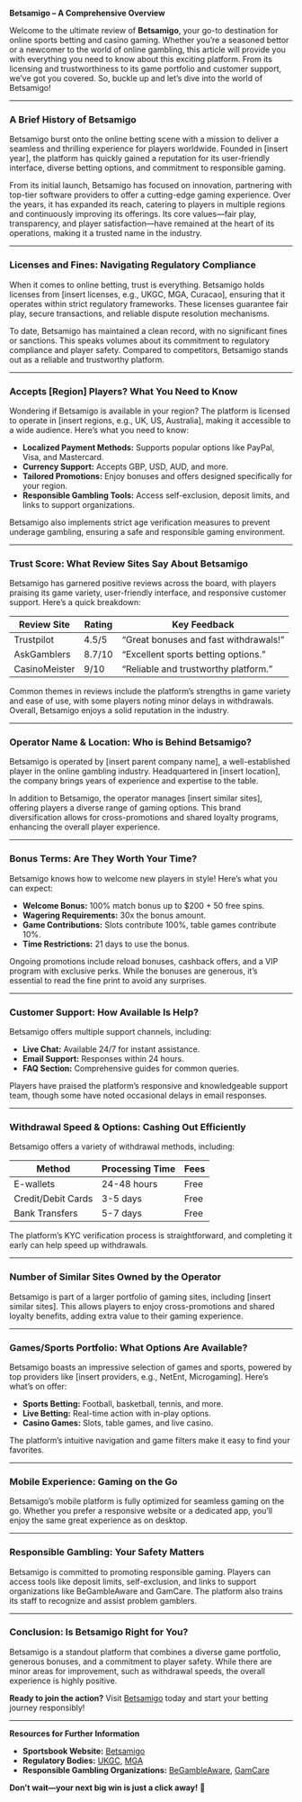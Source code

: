 **Betsamigo – A Comprehensive Overview**  

Welcome to the ultimate review of **Betsamigo**, your go-to destination for online sports betting and casino gaming. Whether you’re a seasoned bettor or a newcomer to the world of online gambling, this article will provide you with everything you need to know about this exciting platform. From its licensing and trustworthiness to its game portfolio and customer support, we’ve got you covered. So, buckle up and let’s dive into the world of Betsamigo!  

---

### **A Brief History of Betsamigo**  
Betsamigo burst onto the online betting scene with a mission to deliver a seamless and thrilling experience for players worldwide. Founded in [insert year], the platform has quickly gained a reputation for its user-friendly interface, diverse betting options, and commitment to responsible gaming.  

From its initial launch, Betsamigo has focused on innovation, partnering with top-tier software providers to offer a cutting-edge gaming experience. Over the years, it has expanded its reach, catering to players in multiple regions and continuously improving its offerings. Its core values—fair play, transparency, and player satisfaction—have remained at the heart of its operations, making it a trusted name in the industry.  

---

### **Licenses and Fines: Navigating Regulatory Compliance**  
When it comes to online betting, trust is everything. Betsamigo holds licenses from [insert licenses, e.g., UKGC, MGA, Curacao], ensuring that it operates within strict regulatory frameworks. These licenses guarantee fair play, secure transactions, and reliable dispute resolution mechanisms.  

To date, Betsamigo has maintained a clean record, with no significant fines or sanctions. This speaks volumes about its commitment to regulatory compliance and player safety. Compared to competitors, Betsamigo stands out as a reliable and trustworthy platform.  

---

### **Accepts [Region] Players? What You Need to Know**  
Wondering if Betsamigo is available in your region? The platform is licensed to operate in [insert regions, e.g., UK, US, Australia], making it accessible to a wide audience. Here’s what you need to know:  

- **Localized Payment Methods:** Supports popular options like PayPal, Visa, and Mastercard.  
- **Currency Support:** Accepts GBP, USD, AUD, and more.  
- **Tailored Promotions:** Enjoy bonuses and offers designed specifically for your region.  
- **Responsible Gambling Tools:** Access self-exclusion, deposit limits, and links to support organizations.  

Betsamigo also implements strict age verification measures to prevent underage gambling, ensuring a safe and responsible gaming environment.  

---

### **Trust Score: What Review Sites Say About Betsamigo**  
Betsamigo has garnered positive reviews across the board, with players praising its game variety, user-friendly interface, and responsive customer support. Here’s a quick breakdown:  

| **Review Site** | **Rating** | **Key Feedback** |  
|------------------|------------|------------------|  
| Trustpilot       | 4.5/5      | “Great bonuses and fast withdrawals!” |  
| AskGamblers      | 8.7/10     | “Excellent sports betting options.” |  
| CasinoMeister    | 9/10       | “Reliable and trustworthy platform.” |  

Common themes in reviews include the platform’s strengths in game variety and ease of use, with some players noting minor delays in withdrawals. Overall, Betsamigo enjoys a solid reputation in the industry.  

---

### **Operator Name & Location: Who is Behind Betsamigo?**  
Betsamigo is operated by [insert parent company name], a well-established player in the online gambling industry. Headquartered in [insert location], the company brings years of experience and expertise to the table.  

In addition to Betsamigo, the operator manages [insert similar sites], offering players a diverse range of gaming options. This brand diversification allows for cross-promotions and shared loyalty programs, enhancing the overall player experience.  

---

### **Bonus Terms: Are They Worth Your Time?**  
Betsamigo knows how to welcome new players in style! Here’s what you can expect:  

- **Welcome Bonus:** 100% match bonus up to $200 + 50 free spins.  
- **Wagering Requirements:** 30x the bonus amount.  
- **Game Contributions:** Slots contribute 100%, table games contribute 10%.  
- **Time Restrictions:** 21 days to use the bonus.  

Ongoing promotions include reload bonuses, cashback offers, and a VIP program with exclusive perks. While the bonuses are generous, it’s essential to read the fine print to avoid any surprises.  

---

### **Customer Support: How Available Is Help?**  
Betsamigo offers multiple support channels, including:  

- **Live Chat:** Available 24/7 for instant assistance.  
- **Email Support:** Responses within 24 hours.  
- **FAQ Section:** Comprehensive guides for common queries.  

Players have praised the platform’s responsive and knowledgeable support team, though some have noted occasional delays in email responses.  

---

### **Withdrawal Speed & Options: Cashing Out Efficiently**  
Betsamigo offers a variety of withdrawal methods, including:  

| **Method**       | **Processing Time** | **Fees** |  
|-------------------|---------------------|----------|  
| E-wallets         | 24-48 hours         | Free     |  
| Credit/Debit Cards| 3-5 days            | Free     |  
| Bank Transfers    | 5-7 days            | Free     |  

The platform’s KYC verification process is straightforward, and completing it early can help speed up withdrawals.  

---

### **Number of Similar Sites Owned by the Operator**  
Betsamigo is part of a larger portfolio of gaming sites, including [insert similar sites]. This allows players to enjoy cross-promotions and shared loyalty benefits, adding extra value to their gaming experience.  

---

### **Games/Sports Portfolio: What Options Are Available?**  
Betsamigo boasts an impressive selection of games and sports, powered by top providers like [insert providers, e.g., NetEnt, Microgaming]. Here’s what’s on offer:  

- **Sports Betting:** Football, basketball, tennis, and more.  
- **Live Betting:** Real-time action with in-play options.  
- **Casino Games:** Slots, table games, and live casino.  

The platform’s intuitive navigation and game filters make it easy to find your favorites.  

---

### **Mobile Experience: Gaming on the Go**  
Betsamigo’s mobile platform is fully optimized for seamless gaming on the go. Whether you prefer a responsive website or a dedicated app, you’ll enjoy the same great experience as on desktop.  

---

### **Responsible Gambling: Your Safety Matters**  
Betsamigo is committed to promoting responsible gaming. Players can access tools like deposit limits, self-exclusion, and links to support organizations like BeGambleAware and GamCare. The platform also trains its staff to recognize and assist problem gamblers.  

---

### **Conclusion: Is Betsamigo Right for You?**  
Betsamigo is a standout platform that combines a diverse game portfolio, generous bonuses, and a commitment to player safety. While there are minor areas for improvement, such as withdrawal speeds, the overall experience is highly positive.  

**Ready to join the action?** Visit [Betsamigo](https://betsamigo.com) today and start your betting journey responsibly!  

---

**Resources for Further Information**  
- **Sportsbook Website:** [Betsamigo](https://betsamigo.com)  
- **Regulatory Bodies:** [UKGC](https://www.gamblingcommission.gov.uk), [MGA](https://www.mga.org.mt)  
- **Responsible Gambling Organizations:** [BeGambleAware](https://www.begambleaware.org), [GamCare](https://www.gamcare.org.uk)  

**Don’t wait—your next big win is just a click away!** 🚀